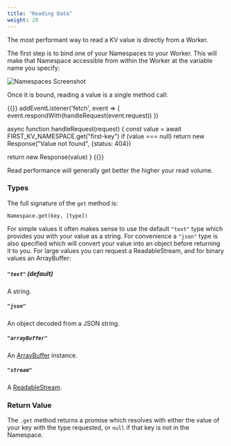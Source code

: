 ```yaml
---
title: "Reading Data"
weight: 20
---
```


The most performant way to read a KV value is directly from a Worker.

The first step is to bind one of your Namespaces to your Worker. This will
make that Namespace accessible from within the Worker at the
variable name you specify:

![Namespaces Screenshot](/static/resources-namespaces.png)

Once it is bound, reading a value is a single method call:

{{<highlight javascript>}}
addEventListener('fetch', event => {
 event.respondWith(handleRequest(event.request))
})

async function handleRequest(request) {
 const value = await FIRST_KV_NAMESPACE.get("first-key")
 if (value === null)
   return new Response("Value not found", {status: 404})

 return new Response(value)
}
{{</highlight>}}

Read performance will generally get better the higher your read volume.

### Types

The full signature of the `get` method is:

`Namespace.get(key, [type])`

For simple values it often makes sense to use the default `"text"` type which
provides you with your value as a string. For convenience a `"json"` type is
also specified which will convert your value into an object before returning it to
you. For large values you can request a ReadableStream, and for binary values
an ArrayBuffer:

##### `"text"` (default)

A string.

##### `"json"`

An object decoded from a JSON string.

##### `"arrayBuffer"`

An [ArrayBuffer](https://developer.mozilla.org/en-US/docs/Web/JavaScript/Reference/Global_Objects/ArrayBuffer) instance.

##### `"stream"`

A [ReadableStream](https://developer.mozilla.org/en-US/docs/Web/API/ReadableStream).

### Return Value

The `.get` method returns a promise which resolves with either the value of your
key with the type requested, or `null` if that key is not in the Namespace.
